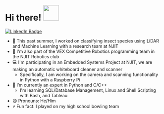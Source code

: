 <h1>
  Hi there! 
  <img src="https://media.giphy.com/media/KGMzZvWa5su2O5LCVR/giphy.gif" width="50"/>
</h1>

<a href="https://www.linkedin.com/in/rushi-athavale/">
  <img src="https://img.shields.io/badge/LinkedIn-blue?style=for-the-badge&logo=linkedin&logoColor=white" alt="LinkedIn Badge"/>
</a>

- 🔭 This past summer, I worked on classifying insect species using LiDAR and Machine Learning with a research team at NJIT
- 🤖 I'm also part of the VEX Competitive Robotics programming team in the NJIT Robotics club
- 💻 I'm participating in an Embedded Systems Project at NJIT, we are making an automatic whiteboard cleaner and scanner
  - Specifically, I am working on the camera and scanning functionality in Python with a Raspberry Pi
- 🌱 I’m currently an expert in Python and C/C++
  - I'm learning SQL/Database Management, Linux and Shell Scripting with Bash, and Tableau 
- 😄 Pronouns: He/Him
- ⚡ Fun fact: I played on my high school bowling team
